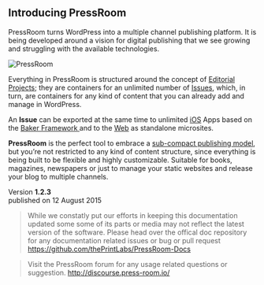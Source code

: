 ## Introducing PressRoom

PressRoom turns WordPress into a multiple channel publishing platform. It is being developed around a vision for digital publishing that we see growing and struggling with the available technologies.

![PressRoom](../media/PR-github.png "PressRoom for Wordpress")

Everything in PressRoom is structured around the concept of [Editorial Projects](configuring_an_editorial_project/README.md); they are containers for an unlimited number of [Issues](configuring_an_issue/README.md), which, in turn, are containers for any kind of content that you can already add and manage in WordPress.

An **Issue** can be exported at the same time to unlimited [iOS](pressroom_addons/ios_exporter/README.md) Apps based on the [Baker Framework ](https://github.com/bakerframework/baker) and to the [Web](pressroom_addons/web_exporter/README.md) as standalone microsites.

**PressRoom** is the perfect tool to embrace a [sub-compact publishing model](http://craigmod.com/journal/subcompact_publishing/), but you’re not restricted to any kind of content structure, since everything is being built to be flexible and highly customizable. Suitable for books, magazines, newspapers or just to manage your static websites and release your blog to multiple channels.

Version __1.2.3__   
published on 12 August 2015

> While we constatly put our efforts in keeping this documentation updated some some of its parts or media may not reflect the latest version of the software. 
> Please head over the offical doc repository for any documentation related issues or bug or pull request
> https://github.com/thePrintLabs/PressRoom-Docs 

> 
> Visit the PressRoom forum for any usage related questions or suggestion.
> http://discourse.press-room.io/ 
